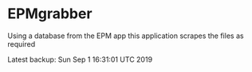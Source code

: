 # EPMgrabber
Using a database from the EPM app this application scrapes the files as required


Latest backup: Sun Sep 1 16:31:01 UTC 2019
